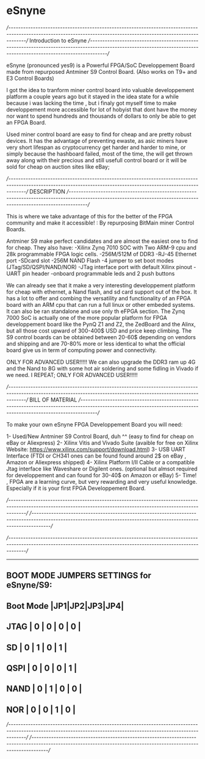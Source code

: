 # eSnyne
*/-------------------------------------------------------------------------------------------------------------------------------------------------------------------/*
 Introduction to eSnyne 
*/-------------------------------------------------------------------------------------------------------------------------------------------------------------------/*

eSnyne (pronounced yes9) is a Powerful FPGA/SoC Developpement Board made from repurposed Antminer S9 Control Board. (Also works on T9+ and E3 Control Boards)


I got the idea to tranform miner control board into valuable developpement platform a couple years ago but it stayed in the idea state for a while because i was lacking the time , but i finaly got myself time to make developpement more accessible for lot of hobyist that dont have the money nor want to spend hundreds and thousands of dollars to only be able to get an FPGA Board.

Used miner control board are easy to find for cheap and are pretty robust devices.
It has the advantage of preventing ewaste, as asic miners have very short lifespan as cryptocurrency get harder and harder to mine, or simply because the hashboard failed, most of the time, the will get thrown away along with their precious and still usefull control board or it will be sold for cheap on auction sites like eBay; 


*/-------------------------------------------------------------------------------------------------------------------------------------------------------------------/*
 DESCRIPTION
*/-------------------------------------------------------------------------------------------------------------------------------------------------------------------/*


This is where we take advantage of this for the better of the FPGA community and make it accessible! : By repurposing BitMain miner Control Boards.

Antminer S9 make perfect candidates and are almost the easiest one to find for cheap. They also have:
-Xilinx Zynq 7010 SOC with Two ARM-9 cpu and 28k programmable FPGA logic cells.
-256M/512M of DDR3 
-RJ-45 Ethernet port
-SDcard slot 
-256M NAND Flash
-4 jumper to set boot modes (JTag/SD/QSPI/NAND/NOR)
-JTag interface port with default Xilinx pinout
-UART pin header
-onboard programmable leds and 2 push buttons 

We can already see that it make a very interesting developpement platform for cheap with ethernet, a Nand flash, and sd card support out of the box. 
It has a lot to offer and combing the versatility and functionality of an FPGA board with an ARM cpu that can run a full linux or other embeded systems.
It can also be ran standalone and use only th eFPGA section.
The Zynq 7000 SoC is actually one of the more popular platform for FPGA developpement board like the PynQ Z1 and Z2, the ZedBoard and the Alinx, but all those cost upward of 300-400$ USD and price keep climbing. The S9 control boards can be obtained between 20-60$ depending on vendors and shipping and are 70-80% more or less identical to what the official board give us in term of computing power and connectivity.


ONLY FOR ADVANCED USER!!!!! We can also upgrade the DDR3 ram up 4G and the Nand to 8G with some hot air soldering and some fidling in Vivado if we need. I REPEAT; ONLY FOR ADVANCED USER!!!!!



*/-------------------------------------------------------------------------------------------------------------------------------------------------------------------/*
 BILL OF MATERIAL
*/-------------------------------------------------------------------------------------------------------------------------------------------------------------------/*

To make your own eSnyne FPGA Developpement Board you will need:

1- Used/New Antminer S9 Control Board, duh ^^ (easy to find for cheap on eBay or Aliexpress)
2- Xilinx Vitis and Vivado Suite (avaible for free on Xilinx Website: https://www.xilinx.com/support/download.html)
3- USB UART Interface (FTDI or CH341 ones can be found found around 2$ on eBay , Amazon or Aliexpress shipped)
4- Xilinx Platform I/II Cable or a compatible Jtag interface like Waveshare or Digilent ones. (optional but almsot required for developpement and can found for 30-40$ on Amazon or eBay)
5- Time! , FPGA are a learning curve, but very rewarding and very useful knowledge. Especially if it is your first FPGA Developpement Board.

*/-------------------------------------------------------------------------------------------------------------------------------------------------------------------/*
*/-------------------------------------------------------------------------------------------------------------------------------------------------------------------/*



*/-------------------------------------------------------------------------------------------------------------------------------------------------------------------/*


--------------------------------------------
BOOT MODE JUMPERS SETTINGS for eSnyne/S9:
--------------------------------------------


Boot Mode |JP1|JP2|JP3|JP4|
---------------------------
  JTAG    | 0 | 0 | 0 | 0 |
---------------------------
  SD      | 0 | 1 | 0 | 1 |
---------------------------
  QSPI    | 0 | 0 | 0 | 1 |
---------------------------
  NAND    | 0 | 1 | 0 | 0 |
---------------------------
  NOR     | 0 | 0 | 1 | 0 |
---------------------------

*/-------------------------------------------------------------------------------------------------------------------------------------------------------------------/*
*/------------------------------------------------------------------------------------------------------------------------------------------------------------------/*

  
  
  




